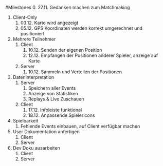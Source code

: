 #Milestones
0. 27.11. Gedanken machen zum Matchmaking
1. Client-Only
	1. 03.12. Karte wird angezeigt
	2. 05.12. GPS Koordinaten werden korrekt umgerechnet und positioniert
2. Mehrere Teilnehmer
	1. Client
		1. 10.12. Senden der eigenen Position
		2. 12.12. Empfangen der Positionen anderer Spieler, anzeige auf Karte
	2. Server
		1. 10.12. Sammeln und Verteilen der Positionen
3. Dateninterpretation
	1. Server
		1. Speichern aller Events 
		2. Anzeige von Statistiken
		3. Replays & Live Zuschauen
	2. Client
		1. 17.12. Infoleiste funktional
		2. 18.12. Anpassende Spielericons
4. Spielbarkeit
	1. Fehlende Events einbauen, auf Client verfügbar machen 
5. User Dokumentation anfertigen
	1. Client
	2. Server
6. Dev Doku ausarbeiten
	1. Client
	2. Server
